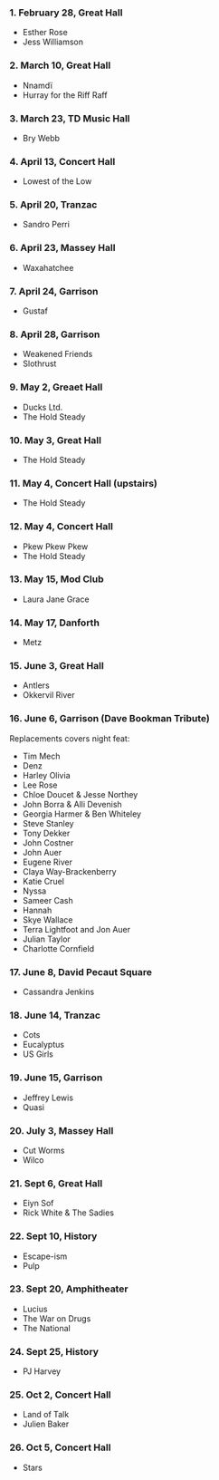### 1. February 28, Great Hall

- Esther Rose
- Jess Williamson

### 2. March 10, Great Hall

- Nnamdï
- Hurray for the Riff Raff

### 3. March 23, TD Music Hall

- Bry Webb

### 4. April 13, Concert Hall

- Lowest of the Low

### 5. April 20, Tranzac

- Sandro Perri

### 6. April 23, Massey Hall

- Waxahatchee

### 7. April 24, Garrison

- Gustaf

### 8. April 28, Garrison

- Weakened Friends
- Slothrust

### 9. May 2, Greaet Hall

- Ducks Ltd.
- The Hold Steady

### 10. May 3, Great Hall

- The Hold Steady

### 11. May 4, Concert Hall (upstairs)

- The Hold Steady

### 12. May 4, Concert Hall

- Pkew Pkew Pkew
- The Hold Steady

### 13. May 15, Mod Club

- Laura Jane Grace

### 14. May 17, Danforth

- Metz

### 15. June 3, Great Hall

- Antlers
- Okkervil River

### 16. June 6, Garrison (Dave Bookman Tribute)

Replacements covers night feat:
- Tim Mech 
- Denz 
- Harley Olivia
- Lee Rose
- Chloe Doucet & Jesse Northey
- John Borra & Alli Devenish
- Georgia Harmer & Ben Whiteley
- Steve Stanley
- Tony Dekker
- John Costner
- John Auer
- Eugene River
- Claya Way-Brackenberry
- Katie Cruel
- Nyssa 
- Sameer Cash
- Hannah
- Skye Wallace
- Terra Lightfoot and Jon Auer
- Julian Taylor
- Charlotte Cornfield

### 17. June 8, David Pecaut Square

- Cassandra Jenkins

### 18. June 14, Tranzac

- Cots
- Eucalyptus
- US Girls

### 19. June 15, Garrison

- Jeffrey Lewis
- Quasi

### 20. July 3, Massey Hall

- Cut Worms
- Wilco

### 21. Sept 6, Great Hall

- Eiyn Sof
- Rick White & The Sadies

### 22. Sept 10, History

- Escape-ism
- Pulp

### 23. Sept 20, Amphitheater 

- Lucius
- The War on Drugs
- The National

### 24. Sept 25, History

- PJ Harvey

### 25. Oct 2, Concert Hall

- Land of Talk
- Julien Baker

### 26. Oct 5, Concert Hall

- Stars

